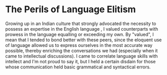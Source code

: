 # The Perils of Language Elitism

Growing up in an Indian culture that strongly advocated the necessity to possess an expertise in the English language
, I valued counterparts with prowess in the language equalling or exceeding my own. By "valued", I mean that I tended
to bond better with these peers, since the eloquent use of language allowed us to express ourselves in the most
accurate way possible, thereby enriching the conversations we had (especially when it came to intellectual
discussions). I came to correlate language skills with intellect and I'm not proud to say it, but I held a certain
disdain for those whose communication held basic grammatical and syntactical errors.
    

